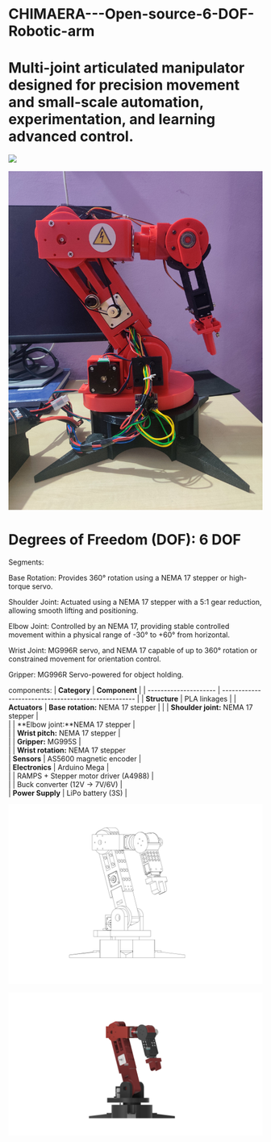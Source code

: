 # CHIMAERA---Open-source-6-DOF-Robotic-arm

# Multi-joint articulated manipulator designed for precision movement and small-scale automation, experimentation, and learning advanced control.
<p>
  <img src= "CAD/IMG_20250628_210058.jpg" >
  <p>
<p>
   <img src= "CAD/IMG_20250628_210149.jpg">
</p>

# Degrees of Freedom (DOF): 6 DOF 

Segments:

Base Rotation: Provides 360° rotation using a NEMA 17 stepper or high-torque servo.

Shoulder Joint: Actuated using a NEMA 17 stepper with a 5:1 gear reduction, allowing smooth lifting and positioning.

Elbow Joint: Controlled by an NEMA 17, providing stable controlled movement within a physical range of -30° to +60° from horizontal.

Wrist Joint: MG996R servo, and NEMA 17 capable of up to 360° rotation or constrained movement for orientation control.

Gripper: MG996R Servo-powered for object holding.

components:
| **Category**          | **Component**                                       |
| --------------------- | --------------------------------------------------- | 
| **Structure**         | PLA linkages                                        | 
| **Actuators**         | **Base rotation:** NEMA 17 stepper                  | 
|                       | **Shoulder joint:** NEMA 17 stepper                 |                            
|                       | **Elbow joint:**NEMA 17 stepper                      |                       
|                       | **Wrist pitch:** NEMA 17 stepper                       |                           
|                       | **Gripper:**  MG995S                                 |                             
|                       | **Wrist rotation:** NEMA 17 stepper                                                            
| **Sensors**           | AS5600 magnetic encoder                             |                 
| **Electronics**       | Arduino Mega                                |                           
|                       | RAMPS + Stepper motor driver (A4988)       |                       
|                       | Buck converter (12V → 7V/6V)                         |                        
| **Power Supply**      | LiPo battery (3S)      |        
                      

<p>
   <img src= "CAD/home_page-0001.jpg">
</p>
<p>
  <img src= "CAD/ARM.png" >
</p>


